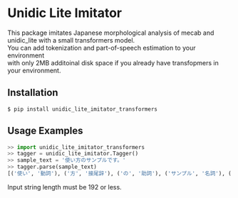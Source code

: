 # Unidic Lite Imitator

This package imitates Japanese morphological analysis of mecab and unidic_lite with a small transformers model.  
You can add tokenization and part-of-speech estimation to your environment  
with only 2MB additoinal disk space if you already have transfopmers in your environment.

## Installation

```
$ pip install unidic_lite_imitator_transformers
```

## Usage Examples

```python
>> import unidic_lite_imitator_transformers
>> tagger = unidic_lite_imitator.Tagger()
>> sample_text = '使い方のサンプルです。'
>> tagger.parse(sample_text)
[('使い', '動詞'), ('方', '接尾辞'), ('の', '助詞'), ('サンプル', '名詞'), ('です', '助動詞'), ('。', '補助記号')]
```

Input string length must be 192 or less.
